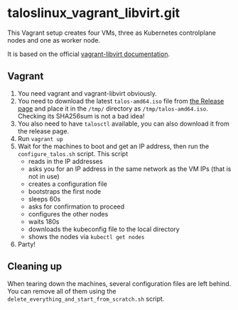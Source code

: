 # taloslinux_vagrant_libvirt.git

This Vagrant setup creates four VMs, three as Kubernetes controlplane nodes and
one as worker node.

It is based on the official [vagrant-libvirt
documentation](https://www.talos.dev/v1.4/talos-guides/install/virtualized-platforms/vagrant-libvirt/).

## Vagrant

1. You need vagrant and vagrant-libvirt obviously.
1. You need to download the latest `talos-amd64.iso` file from
   [the Release page](https://github.com/siderolabs/talos/releases) and place it
   in the `/tmp/` directory as `/tmp/talos-amd64.iso`.
   Checking its SHA256sum is not a bad idea!
1. You also need to have `talosctl` available, you can also download it from the
   release page.
1. Run `vagrant up`
1. Wait for the machines to boot and get an IP address, then run the
   `configure_talos.sh` script. This script
   - reads in the IP addresses
   - asks you for an IP address in the same network as the VM IPs (that is not
     in use)
   - creates a configuration file
   - bootstraps the first node
   - sleeps 60s
   - asks for confirmation to proceed
   - configures the other nodes
   - waits 180s
   - downloads the kubeconfig file to the local directory
   - shows the nodes via `kubectl get nodes`
1. Party!

## Cleaning up

When tearing down the machines, several configuration files are left behind. You
can remove all of them using the `delete_everything_and_start_from_scratch.sh`
script.
